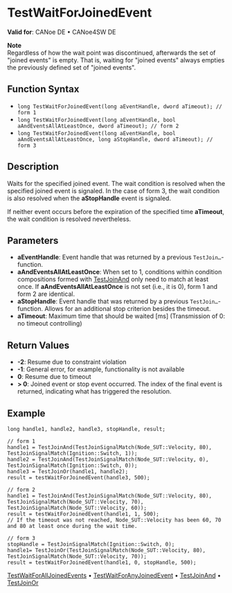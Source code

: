 # TestWaitForJoinedEvent

**Valid for**: CANoe DE • CANoe4SW DE

**Note**  
Regardless of how the wait point was discontinued, afterwards the set of "joined events" is empty. That is, waiting for "joined events" always empties the previously defined set of "joined events".

## Function Syntax

- `long TestWaitForJoinedEvent(long aEventHandle, dword aTimeout); // form 1`
- `long TestWaitForJoinedEvent(long aEventHandle, bool aAndEventsAllAtLeastOnce, dword aTimeout); // form 2`
- `long TestWaitForJoinedEvent(long aEventHandle, bool aAndEventsAllAtLeastOnce, long aStopHandle, dword aTimeout); // form 3`

## Description

Waits for the specified joined event. The wait condition is resolved when the specified joined event is signaled. In the case of form 3, the wait condition is also resolved when the **aStopHandle** event is signaled.

If neither event occurs before the expiration of the specified time **aTimeout**, the wait condition is resolved nevertheless.

## Parameters

- **aEventHandle**: Event handle that was returned by a previous `TestJoin…`-function.
- **aAndEventsAllAtLeastOnce**: When set to 1, conditions within condition compositions formed with [TestJoinAnd](CAPLfunctionTestJoinAnd.md) only need to match at least once. If **aAndEventsAllAtLeastOnce** is not set (i.e., it is 0), form 1 and form 2 are identical.
- **aStopHandle**: Event handle that was returned by a previous `TestJoin…`-function. Allows for an additional stop criterion besides the timeout.
- **aTimeout**: Maximum time that should be waited [ms] (Transmission of 0: no timeout controlling)

## Return Values

- **-2**: Resume due to constraint violation
- **-1**: General error, for example, functionality is not available
- **0**: Resume due to timeout
- **> 0**: Joined event or stop event occurred. The index of the final event is returned, indicating what has triggered the resolution.

## Example

```plaintext
long handle1, handle2, handle3, stopHandle, result;

// form 1
handle1 = TestJoinAnd(TestJoinSignalMatch(Node_SUT::Velocity, 80), TestJoinSignalMatch(Ignition::Switch, 1));
handle2 = TestJoinAnd(TestJoinSignalMatch(Node_SUT::Velocity, 0), TestJoinSignalMatch(Ignition::Switch, 0));
handle3 = TestJoinOr(handle1, handle2);
result = testWaitForJoinedEvent(handle3, 500);

// form 2
handle1 = TestJoinAnd(TestJoinSignalMatch(Node_SUT::Velocity, 80), TestJoinSignalMatch(Node_SUT::Velocity, 70), TestJoinSignalMatch(Node_SUT::Velocity, 60));
result = testWaitForJoinedEvent(handle1, 1, 500);
// If the timeout was not reached, Node_SUT::Velocity has been 60, 70 and 80 at least once during the wait time.

// form 3
stopHandle = TestJoinSignalMatch(Ignition::Switch, 0);
handle1= TestJoinOr(TestJoinSignalMatch(Node_SUT::Velocity, 80), TestJoinSignalMatch(Node_SUT::Velocity, 70));
result = testWaitForJoinedEvent(handle1, 0, stopHandle, 500);
```

[TestWaitForAllJoinedEvents](CAPLfunctionTestWaitForAllJoinedEvents.md) • [TestWaitForAnyJoinedEvent](CAPLfunctionTestWaitForAnyJoinedEvent.md) • [TestJoinAnd](CAPLfunctionTestJoinAnd.md) • [TestJoinOr](CAPLfunctionTestJoinOr.md)

